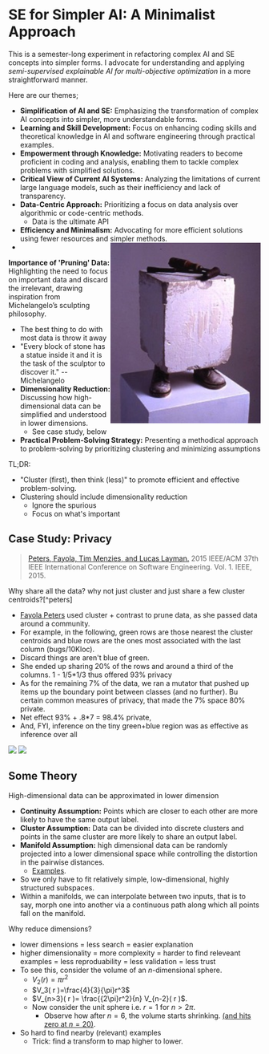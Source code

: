 # SE for  Simpler AI: A Minimalist Approach


This is a semester-long experiment in 
refactoring complex  AI and SE concepts into simpler forms. I
advocate for understanding and applying _semi-supervised explainable
AI for multi-objective optimization_ in a more straightforward manner.

Here are our themes;

- **Simplification of AI and SE:** Emphasizing the transformation of complex AI concepts into simpler, more understandable forms.
- **Learning and Skill Development:** Focus on enhancing coding skills and theoretical knowledge in AI and software engineering through practical examples.
- **Empowerment through Knowledge:**  Motivating readers to become proficient in coding and analysis, enabling them to tackle complex problems with simplified solutions.
- **Critical View of Current AI Systems:** Analyzing the limitations of current large language models, such as their inefficiency and lack of transparency.
- **Data-Centric Approach:** Prioritizing a focus on data analysis over algorithmic or code-centric methods.
  - Data is the ultimate API
- **Efficiency and Minimalism:** Advocating for more efficient solutions using fewer resources and simpler methods.
- <img align=right width=300 src="docs/block.jpg">
 **Importance of 'Pruning' Data:** Highlighting the need to focus on important data and discard the irrelevant, drawing inspiration from Michelangelo’s sculpting philosophy.
  - The best thing to do with most data is throw it away
  - "Every block of stone has a statue inside it and it is the task of the sculptor to discover it." -- Michelangelo
- **Dimensionality Reduction:** Discussing how high-dimensional data can be simplified and understood in lower dimensions.
  - See case study, below
- **Practical Problem-Solving Strategy:** Presenting a methodical approach to problem-solving by prioritizing clustering and minimizing assumptions

TL;DR: 
- "Cluster (first), then think (less)" to promote efficient and effective problem-solving.
- Clustering should include dimensionality reduction
  - Ignore the spurious
  - Focus on what's important

## Case Study: Privacy

> [Peters, Fayola, Tim Menzies, and Lucas Layman.](https://www.ezzoterik.com/papers/15lace2.pdf)
    2015 IEEE/ACM 37th IEEE International Conference on Software Engineering. Vol. 1. IEEE, 2015.

Why share all the data? why not just cluster and just share a few cluster centroids?[^peters]
  - [Fayola Peters](https://www.ezzoterik.com/papers/15lace2.pdf) used cluster + contrast to prune data, as she passed data around a community. 
   - For example, in the following, green rows are those nearest the cluster centroids and blue rows are the ones most associated with the last column (bugs/10Kloc).
   - Discard things are aren't blue of green. 
   - She ended up sharing 20% of the rows and around a third of the columns. 1 - 1/5\*1/3 thus offered 93%   privacy
   - As for the remaining 7% of the data, we ran a mutator that pushed up items up the boundary point between classes (and no further). Bu certain common measures of privacy, that made the 7% space 80% private. 
   - Net effect 93% + .8*7 = 98.4% private,
   - And, FYI, inference on the tiny green+blue region was as effective as inference over all

<img width=700 src="https://github.com/timm/tested/blob/main//etc/img/peters1.png">

<img width=700 src="https://github.com/timm/tested/blob/main//etc/img/peters2.png">






## Some Theory

High-dimensional data can be approximated in lower dimension
- **Continuity Assumption:**  Points which are closer to each other are more likely to have the same output label.
- **Cluster Assumption:**    Data can be divided into discrete clusters and points in the same cluster are more likely to share an output label.
- **Manifold Assumption:**    high dimensional data can be randomly projected into a lower dimensional  space while controlling the distortion in the pairwise distances. 
  - <a href="https://scikit-learn.org/stable/auto_examples/miscellaneous/plot_johnson_lindenstrauss_bound.html">Examples</a>.
- So we only have to   fit relatively simple, low-dimensional, highly structured subspaces.
- Within a manifolds,  we can  interpolate between two inputs, that is to say, morph one into another via a continuous path along which all points fall on the manifold. 

Why reduce dimensions?

- lower dimensions = less search = easier explanation
- higher dimensionality = more complexity = harder to find releveant examples = less reproduability = less validation = less trust
-  To see this, consider the volume of an $n$-dimensional sphere.
   -  $V_2( r )={\pi}r^2$ 
   -  $V_3( r )=\frac{4}{3}{\pi}r^3$ 
   - $V_{n>3}( r )= \frac{{2\pi}r^2}{n} V_{n-2}( r )$. 
   -  Now consider the unit sphere i.e. $r=1$   for $n>2\pi$. 
       - Observe how after $n=6$, the volume starts shrinking. 
<a href="https://ontopo.files.wordpress.com/2009/03/unit-hypersphere.png">(and hits zero at $n=20$)</a>. 
- So hard to find nearby (relevant) examples
  - Trick: find a transform to map higher to lower.



